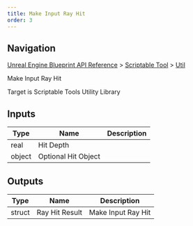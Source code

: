 ```yaml
---
title: Make Input Ray Hit
order: 3
---
```

## Navigation

[Unreal Engine Blueprint API Reference](https://dev.epicgames.com/documentation/en-us/unreal-engine/BlueprintAPI) > [Scriptable Tool](https://dev.epicgames.com/documentation/en-us/unreal-engine/BlueprintAPI/ScriptableTool) > [Util](https://dev.epicgames.com/documentation/en-us/unreal-engine/BlueprintAPI/ScriptableTool/Util)

Make Input Ray Hit

Target is Scriptable Tools Utility Library

## Inputs

| Type | Name | Description |
| --- | --- | --- |
| real | Hit Depth |  |
| object | Optional Hit Object |  |

## Outputs

| Type | Name | Description |
| --- | --- | --- |
| struct | Ray Hit Result | Make Input Ray Hit |
